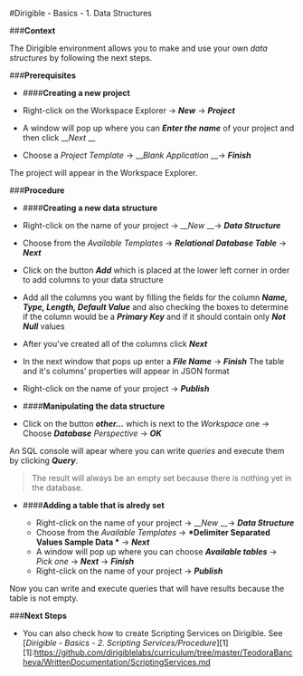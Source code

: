#Dirigible - Basics - 1. Data Structures

###**Context**

The Dirigible environment allows you to make and use your own *data structures* by following the next steps.

###**Prerequisites**

* ####**Creating a new project**

 * Right-click on the Workspace Explorer -> __*New*__ -> __*Project*__
 * A window will pop up where you can _**Enter the name**_ of your project and then click  __*Next* __
 * Choose a *Project Template* -> __*Blank Application* __-> __*Finish*__

The project will appear in the Workspace Explorer.

###**Procedure**

* ####**Creating a new data structure**

 * Right-click on the name of your project -> __*New* __-> __*Data Structure*__
  * Choose from the *Available Templates* -> __*Relational Database Table*__ -> __*Next*__
  * Click on the button __*Add*__ which is placed at the lower left corner in order to add columns to your data structure
  * Add all the columns you want by filling the fields for the column __*Name, Type, Length, Default Value*__ and also checking the boxes to determine if the column would be a __*Primary Key*__ and if it should contain only __*Not Null*__ values 
  * After you've created all of the columns click __*Next*__
  * In the next window that pops up enter a __*File Name*__ -> __*Finish*__  The table and it's columns' properties will appear in JSON format
   * Right-click on the name of your project -> __*Publish*__

* ####**Manipulating the data structure**

 * Click on the button __*other...*__ which is next to the *Workspace* one -> Choose __*Database*__  *Perspective* ->  __*OK*__ 
 
 An SQL console will apear where you can write *queries* and execute them by clicking __*Query*__. 
 >The result will always be an empty set because there is nothing yet in the database.

* ####**Adding a table that is alredy set**
 
  *  Right-click on the name of your project -> __*New* __-> __*Data Structure*__
  * Choose from the *Available Templates* -> __*Delimiter Separated Values Sample Data *__ -> __*Next*__
  * A window will pop up where you can choose __*Available tables*__ -> *Pick one* -> __*Next*__ -> __*Finish*__
  * Right-click on the name of your project -> __*Publish*__

 Now you can write and execute queries that will have results because the table is not empty.

###**Next Steps**
* You can also check how to create Scripting Services on Dirigible. See [_Dirigible - Basics - 2. Scripting Services/Procedure_][1]
[1]:https://github.com/dirigiblelabs/curriculum/tree/master/TeodoraBancheva/WrittenDocumentation/ScriptingServices.md
